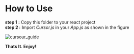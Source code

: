 # How to Use

**step 1 :**  Copy this folder to your react project  <br>
**step 2 :**  Import *Cursor.js* in your *App.js* as shown in the figure <br>

![cursour_guide](https://user-images.githubusercontent.com/67228515/104703920-f92c8c80-573d-11eb-89a0-4e7ee65dae33.png)

**Thats It. Enjoy!**
